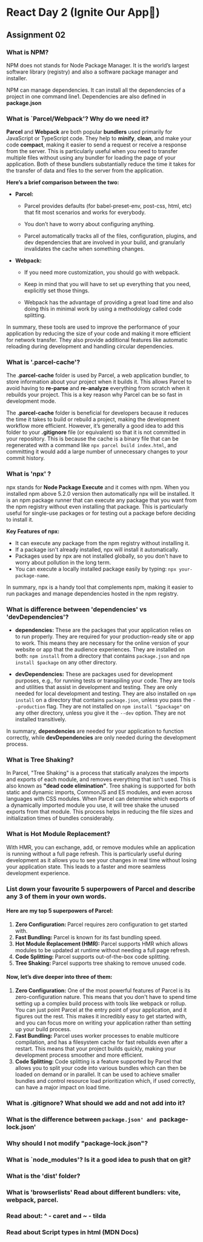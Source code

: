 # React Day 2 (Ignite Our App🚀)
## Assignment 02
### What is NPM?
<p>NPM does not stands for Node Package Manager. It is the world’s largest software library (registry) and also a software package manager and installer.</p>
<p>NPM can manage dependencies. It can install all the dependencies of a project in one command line1. Dependencies are also defined in <b>package.json</b></p>

### What is `Parcel/Webpack'? Why do we need it?
<p><b>Parcel</b> and <b>Webpack</b> are both popular <b>bundlers</b> used primarily for JavaScript or TypeScript code. They help to <b>minify</b>, <b>clean</b>, and make your code <b>compact</b>, making it easier to send a request or receive a response from the server. This is particularly useful when you need to transfer multiple files without using any bundler for loading the page of your application. Both of these bundlers substantially reduce the time it takes for the transfer of data and files to the server from the application.</p>
<b>Here’s a brief comparison between the two:</b>
<ul>
  <li><b>Parcel:</b>
    <ul>
      <li><p>Parcel provides defaults (for babel-preset-env, post-css, html, etc) that fit most scenarios and works for everybody.</p></li>
      <li><p>You don’t have to worry about configuring anything.</p></li>
      <li><p>Parcel automatically tracks all of the files, configuration, plugins, and dev dependencies that are involved in your build, and granularly invalidates the cache when something changes.</p></li>
    </ul>
  </li>

  <li><b>Webpack:</b>
    <ul>
      <li><p>If you need more customization, you should go with webpack.</p></li>
      <li><p>Keep in mind that you will have to set up everything that you need, explicitly set those things.</p></li>
      <li><p>Webpack has the advantage of providing a great load time and also doing this in minimal work by using a methodology called code splitting.</p></li>
    </ul>
  </li>

</ul>
<p>In summary, these tools are used to improve the performance of your application by reducing the size of your code and making it more efficient for network transfer. They also provide additional features like automatic reloading during development and handling circular dependencies.</p>

### What is '.parcel-cache'?
<p>The <b>.parcel-cache</b> folder is used by Parcel, a web application bundler, to store information about your project when it builds it. This allows Parcel to avoid having to <b>re-parse</b> and <b>re-analyze</b> everything from scratch when it rebuilds your project. This is a key reason why Parcel can be so fast in development mode.</p>
<p>The <b>.parcel-cache</b> folder is beneficial for developers because it reduces the time it takes to build or rebuild a project, making the development workflow more efficient. However, it’s generally a good idea to add this folder to your <b>.gitignore</b> file (or equivalent) so that it is not committed in your repository. This is because the cache is a binary file that can be regenerated with a command like <code>npx parcel build index.html</code>, and committing it would add a large number of unnecessary changes to your commit history.</p>

### What is 'npx' ?
<p>npx stands for <b>Node Package Execute</b> and it comes with npm. When you installed npm above 5.2.0 version then automatically npx will be installed. It is an npm package runner that can execute any package that you want from the npm registry without even installing that package. This is particularly useful for single-use packages or for testing out a package before deciding to install it.</p>
 <b>Key Features of npx:</b>
    <ul>
        <li>It can execute any package from the npm registry without installing it.</li>
        <li>If a package isn't already installed, npx will install it automatically.</li>
        <li>Packages used by npx are not installed globally, so you don't have to worry about pollution in the long term.</li>
        <li>You can execute a locally installed package easily by typing: <code>npx your-package-name</code>.</li>
    </ul>
    <p>In summary, npx is a handy tool that complements npm, making it easier to run packages and manage dependencies hosted in the npm registry.</p>

### What is difference between 'dependencies' vs 'devDependencies'?
<b></b>
<ul>
  <li>
    <p><strong>dependencies:</strong> These are the packages that your application relies on to run properly. They are required for your production-ready site or app to work. This means they are necessary for the online version of your website or app that the audience experiences. They are installed on both: <code>npm install</code> from a directory that contains <code>package.json</code> and <code>npm install $package</code> on any other directory.</p>
  </li>

  <li>
     <p><strong>devDependencies:</strong> These are packages used for development purposes, e.g., for running tests or transpiling your code. They are tools and utilities that assist in development and testing. They are only needed for local development and testing. They are also installed on <code>npm install</code> on a directory that contains <code>package.json</code>, unless you pass the <code>--production</code> flag. They are not installed on <code>npm install "$package"</code> on any other directory, unless you give it the <code>--dev</code> option. They are not installed transitively.</p>
  </li>
  
</ul>
<p>In summary, <strong>dependencies</strong> are needed for your application to function correctly, while <strong>devDependencies</strong> are only needed during the development process.</p>

### What is Tree Shaking?
<p>In Parcel, "Tree Shaking" is a process that statically analyzes the imports and exports of each module, and removes everything that isn't used. This is also known as <b>"dead code elimination"</b>. Tree shaking is supported for both static and dynamic imports, CommonJS and ES modules, and even across languages with CSS modules. When Parcel can determine which exports of a dynamically imported module you use, it will tree shake the unused exports from that module. This process helps in reducing the file sizes and initialization times of bundles considerably.</p>

### What is Hot Module Replacement?
<p> With HMR, you can exchange, add, or remove modules while an application is running without a full page refresh. This is particularly useful during development as it allows you to see your changes in real time without losing your application state. This leads to a faster and more seamless development experience.</p>

### List down your favourite 5 superpowers of Parcel and describe any 3 of them in your own words.
<h4>Here are my top 5 superpowers of Parcel:</h4>
<ol>
  <li> <strong>Zero Configuration: </strong>Parcel requires zero configuration to get started with.</li>
  <li> <strong>Fast Bundling: </strong>Parcel is known for its fast bundling speed.</li>
  <li><strong>Hot Module Replacement (HMR): </strong>Parcel supports HMR which allows modules to be updated at runtime without needing a full page refresh.</li>
  <li><strong>Code Splitting: </strong>Parcel supports out-of-the-box code splitting.</li>
  <li> <strong>Tree Shaking: </strong>Parcel supports tree shaking to remove unused code.</li>
</ol>
<h4>Now, let’s dive deeper into three of them:</h4>
<ol>
   <li>
            <strong>Zero Configuration:</strong>
            One of the most powerful features of Parcel is its zero-configuration nature. This means that you don't have to spend time setting up a complex build process with tools like webpack or rollup. You can just point Parcel at the entry point of your application, and it figures out the rest. This makes it incredibly easy to get started with, and you can focus more on writing your application rather than setting up your build process.
        </li>
        <li>
            <strong>Fast Bundling:</strong>
            Parcel uses worker processes to enable multicore compilation, and has a filesystem cache for fast rebuilds even after a restart. This means that your project builds quickly, making your development process smoother and more efficient.
        </li>
        <li>
            <strong>Code Splitting: </strong>
             Code splitting is a feature supported by Parcel that allows you to split your code into various bundles which can then be loaded on demand or in parallel. It can be used to achieve smaller bundles and control resource load prioritization which, if used correctly, can have a major impact on load time.
        </li>
</ol>

### What is .gitignore? What should we add and not add into it?


### What is the difference between `package.json' and `package-lock.json'


### Why should I not modify "package-lock.json"?


### What is `node_modules'? Is it a good idea to push that on git?


### What is the 'dist' folder?


### What is 'browserlists' Read about different bundlers: vite, webpack, parcel.


### Read about: ^ - caret and ~ - tilda


### Read about Script types in html (MDN Docs)
